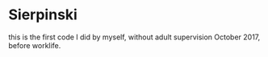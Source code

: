 # Sierpinski
this is the first code I did by myself, without adult supervision
October 2017, before worklife.
